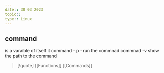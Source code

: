 ```yaml
---
date:: 30 03 2023
topic:: 
type:: Linux
---
```

## command
is a varaible of itself 
it 
 command - p - run the commnad
 commnad -v show the path to the command 
>[!quote]
>[[Functions]],[[Commands]]